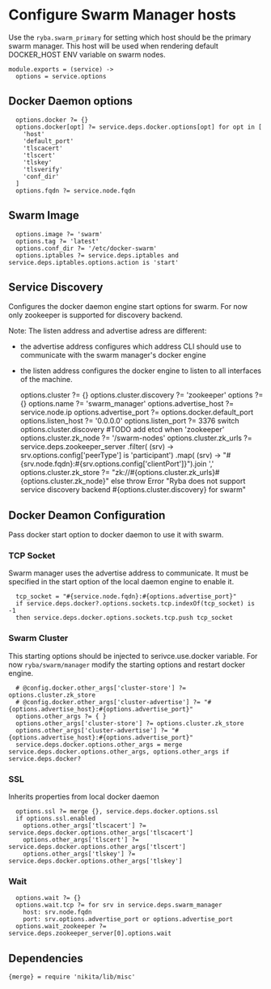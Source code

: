 
# Configure Swarm Manager hosts

Use the `ryba.swarm_primary` for setting which host should be the primary swarm manager.
This host will be used when rendering default DOCKER_HOST ENV variable on swarm nodes.

    module.exports = (service) ->
      options = service.options

## Docker Daemon options
      
      options.docker ?= {}
      options.docker[opt] ?= service.deps.docker.options[opt] for opt in [
        'host'
        'default_port'
        'tlscacert'
        'tlscert'
        'tlskey'
        'tlsverify'
        'conf_dir'
      ]
      options.fqdn ?= service.node.fqdn

## Swarm Image

      options.image ?= 'swarm'
      options.tag ?= 'latest'
      options.conf_dir ?= '/etc/docker-swarm'
      options.iptables ?= service.deps.iptables and service.deps.iptables.options.action is 'start'

## Service Discovery

Configures the docker daemon engine start options for swarm.
For now only zookeeper is supported for discovery backend.

Note: The listen address and advertise adress are different:
  - the advertise address configures which address CLI should use to communicate
with the swarm manager's docker engine
  - the listen address configures the docker engine to listen to all interfaces of the machine.

      options.cluster ?= {}
      options.cluster.discovery ?= 'zookeeper'
      options ?= {}
      options.name ?= 'swarm_manager'
      options.advertise_host ?= service.node.ip
      options.advertise_port ?= options.docker.default_port
      options.listen_host ?= '0.0.0.0'
      options.listen_port ?= 3376
      switch options.cluster.discovery
        #TODO add etcd
        when 'zookeeper'
          options.cluster.zk_node ?= '/swarm-nodes'
          options.cluster.zk_urls ?= service.deps.zookeeper_server
            .filter( (srv) -> srv.options.config['peerType'] is 'participant')
            .map( (srv) -> "#{srv.node.fqdn}:#{srv.options.config['clientPort']}").join ','
          options.cluster.zk_store ?= "zk://#{options.cluster.zk_urls}#{options.cluster.zk_node}"
        else
          throw Error "Ryba does not support service discovery backend #{options.cluster.discovery} for swarm"

## Docker Deamon Configuration

Pass docker start option to docker daemon to use it with swarm.

### TCP Socket

Swarm manager uses the advertise address to communicate. It must be specified
in the start option of the local daemon engine to enable it.

      tcp_socket = "#{service.node.fqdn}:#{options.advertise_port}"
      if service.deps.docker?.options.sockets.tcp.indexOf(tcp_socket) is -1
      then service.deps.docker.options.sockets.tcp.push tcp_socket

### Swarm Cluster

This starting options should be injected to serivce.use.docker variable. For now 
`ryba/swarm/manager` modify the starting options and restart docker engine.

      # @config.docker.other_args['cluster-store'] ?= options.cluster.zk_store
      # @config.docker.other_args['cluster-advertise'] ?= "#{options.advertise_host}:#{options.advertise_port}"
      options.other_args ?= { }
      options.other_args['cluster-store'] ?= options.cluster.zk_store
      options.other_args['cluster-advertise'] ?= "#{options.advertise_host}:#{options.advertise_port}"
      service.deps.docker.options.other_args = merge service.deps.docker.options.other_args, options.other_args if service.deps.docker?

### SSL
Inherits properties from local docker daemon
      
      options.ssl ?= merge {}, service.deps.docker.options.ssl
      if options.ssl.enabled
        options.other_args['tlscacert'] ?= service.deps.docker.options.other_args['tlscacert']
        options.other_args['tlscert'] ?= service.deps.docker.options.other_args['tlscert']
        options.other_args['tlskey'] ?= service.deps.docker.options.other_args['tlskey']


### Wait

      options.wait ?= {}
      options.wait.tcp ?= for srv in service.deps.swarm_manager
        host: srv.node.fqdn
        port: srv.options.advertise_port or options.advertise_port
      options.wait_zookeeper ?= service.deps.zookeeper_server[0].options.wait

## Dependencies

    {merge} = require 'nikita/lib/misc'
